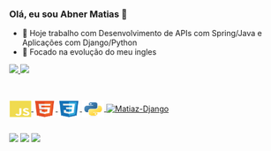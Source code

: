 ### Olá, eu sou Abner Matias 👋

- 🔭 Hoje trabalho com Desenvolvimento de APIs com Spring/Java e Aplicações com Django/Python
- 🌱 Focado na evolução do meu ingles

<div>
  <a href="https://github.com/Matiaz2201">
  <img height="180em" src="https://github-readme-stats.vercel.app/api?username=Matiaz2201&show_icons=true&theme=tokyonight&include_all_commits=true&count_private=true"/>
  <img height="180em" src="https://github-readme-stats.vercel.app/api/top-langs/?username=Matiaz2201&layout=compact&langs_count=7&theme=tokyonight"/>
</div>
  
 ##

<div style="display: inline_block">
  <br>
  <img align="center" alt="Matiaz-Js" height="30" width="40" src="https://raw.githubusercontent.com/devicons/devicon/master/icons/javascript/javascript-plain.svg">
  <img align="center" alt="Matiaz-HTML" height="30" width="40" src="https://raw.githubusercontent.com/devicons/devicon/master/icons/html5/html5-original.svg">
  <img align="center" alt="Matiaz-CSS" height="30" width="40" src="https://raw.githubusercontent.com/devicons/devicon/master/icons/css3/css3-original.svg">
  <img align="center" alt="Matiaz-Python" height="30" width="40" src="https://raw.githubusercontent.com/devicons/devicon/master/icons/python/python-original.svg">
  <img align="center" alt="Matiaz-Django" height="30" width="40" src="https://cdn.jsdelivr.net/gh/devicons/devicon/icons/django/django-original.svg">
</div>

 ##
 
<div> 
  <a href="https://www.instagram.com/biihmatiias/" target="_blank"><img src="https://img.shields.io/badge/-Instagram-%23E4405F?style=for-the-badge&logo=instagram&logoColor=white" target="_blank"></a>
  <a href = "mailto:abnersmatias@gmail.com"><img src="https://img.shields.io/badge/-Gmail-%23333?style=for-the-badge&logo=gmail&logoColor=white" target="_blank"></a>
  <a href="https://www.linkedin.com/in/abner-matias-71198a10b/" target="_blank"><img src="https://img.shields.io/badge/-LinkedIn-%230077B5?style=for-the-badge&logo=linkedin&logoColor=white" target="_blank"></a> 
</div>
